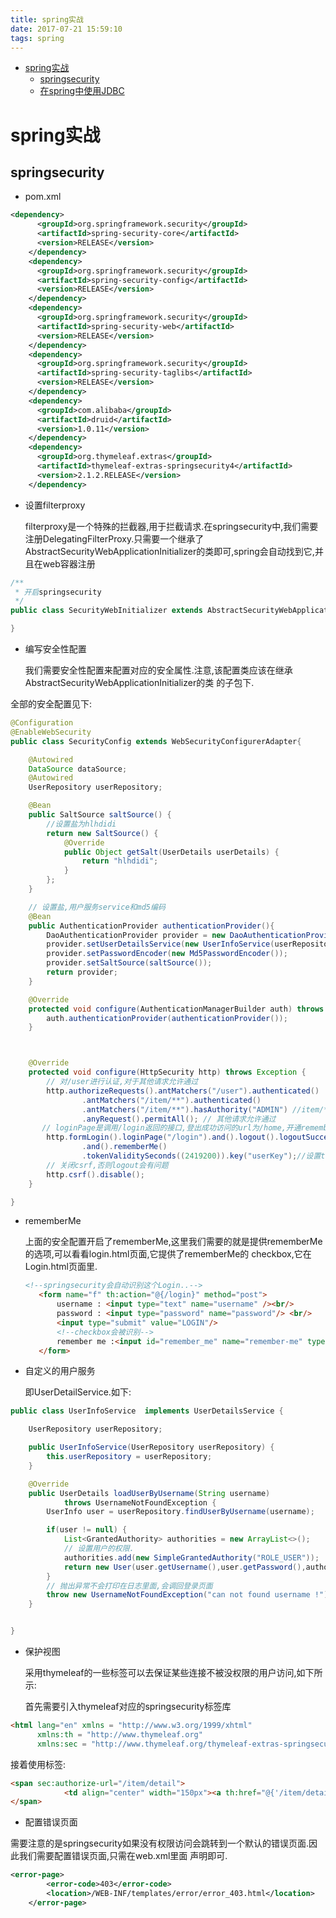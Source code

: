 ```yaml
---
title: spring实战
date: 2017-07-21 15:59:10
tags: spring
---
```


<!-- MDTOC maxdepth:6 firsth1:1 numbering:0 flatten:0 bullets:1 updateOnSave:1 -->

- [spring实战](#spring实战)
   - [springsecurity](#springsecurity)
   - [在spring中使用JDBC](#在spring中使用JDBC)
<!-- /MDTOC -->

# spring实战

## springsecurity

* pom.xml

```xml
<dependency>
      <groupId>org.springframework.security</groupId>
      <artifactId>spring-security-core</artifactId>
      <version>RELEASE</version>
    </dependency>
    <dependency>
      <groupId>org.springframework.security</groupId>
      <artifactId>spring-security-config</artifactId>
      <version>RELEASE</version>
    </dependency>
    <dependency>
      <groupId>org.springframework.security</groupId>
      <artifactId>spring-security-web</artifactId>
      <version>RELEASE</version>
    </dependency>
    <dependency>
      <groupId>org.springframework.security</groupId>
      <artifactId>spring-security-taglibs</artifactId>
      <version>RELEASE</version>
    </dependency>
    <dependency>
      <groupId>com.alibaba</groupId>
      <artifactId>druid</artifactId>
      <version>1.0.11</version>
    </dependency>
    <dependency>
      <groupId>org.thymeleaf.extras</groupId>
      <artifactId>thymeleaf-extras-springsecurity4</artifactId>
      <version>2.1.2.RELEASE</version>
    </dependency>
```

* 设置filterproxy

  filterproxy是一个特殊的拦截器,用于拦截请求.在springsecurity中,我们需要注册DelegatingFilterProxy.只需要一个继承了
AbstractSecurityWebApplicationInitializer的类即可,spring会自动找到它,并且在web容器注册

```java
/**
 * 开启springsecurity
 */
public class SecurityWebInitializer extends AbstractSecurityWebApplicationInitializer{

}
```

* 编写安全性配置

  我们需要安全性配置来配置对应的安全属性.注意,该配置类应该在继承AbstractSecurityWebApplicationInitializer的类
 的子包下.

 全部的安全配置见下:
```java
@Configuration
@EnableWebSecurity
public class SecurityConfig extends WebSecurityConfigurerAdapter{

    @Autowired
    DataSource dataSource;
    @Autowired
    UserRepository userRepository;

    @Bean
    public SaltSource saltSource() {
        //设置盐为hlhdidi
        return new SaltSource() {
            @Override
            public Object getSalt(UserDetails userDetails) {
                return "hlhdidi";
            }
        };
    }

    // 设置盐,用户服务service和md5编码
    @Bean
    public AuthenticationProvider authenticationProvider(){
        DaoAuthenticationProvider provider = new DaoAuthenticationProvider();
        provider.setUserDetailsService(new UserInfoService(userRepository));
        provider.setPasswordEncoder(new Md5PasswordEncoder());
        provider.setSaltSource(saltSource());
        return provider;
    }

    @Override
    protected void configure(AuthenticationManagerBuilder auth) throws Exception {
        auth.authenticationProvider(authenticationProvider());
    }



    @Override
    protected void configure(HttpSecurity http) throws Exception {
        // 对/user进行认证,对于其他请求允许通过
        http.authorizeRequests().antMatchers("/user").authenticated()
                .antMatchers("/item/**").authenticated()
                .antMatchers("/item/**").hasAuthority("ADMIN") //item/**的请求需要权限验证.
                .anyRequest().permitAll(); // 其他请求允许通过
       // loginPage是调用/login返回的接口,登出成功访问的url为/home,开通rememberMe.
        http.formLogin().loginPage("/login").and().logout().logoutSuccessUrl("/home")
                .and().rememberMe()
                .tokenValiditySeconds((2419200)).key("userKey");//设置token时间和私钥名称.
        // 关闭csrf,否则logout会有问题
        http.csrf().disable();
    }

}
```

* rememberMe

  上面的安全配置开启了rememberMe,这里我们需要的就是提供rememberMe的选项,可以看看login.html页面,它提供了rememberMe的
  checkbox,它在Login.html页面里.

  ```html
  <!--springsecurity会自动识别这个Login..-->
     <form name="f" th:action="@{/login}" method="post">
         username : <input type="text" name="username" /><br/>
         password : <input type="password" name="password"/> <br/>
         <input type="submit" value="LOGIN"/>
         <!--checkbox会被识别-->
         remember me :<input id="remember_me" name="remember-me" type="checkbox"/>
     </form>
  ```

* 自定义的用户服务

    即UserDetailService.如下:

```java
public class UserInfoService  implements UserDetailsService {

    UserRepository userRepository;

    public UserInfoService(UserRepository userRepository) {
        this.userRepository = userRepository;
    }

    @Override
    public UserDetails loadUserByUsername(String username)
            throws UsernameNotFoundException {
        UserInfo user = userRepository.findUserByUsername(username);

        if(user != null) {
            List<GrantedAuthority> authorities = new ArrayList<>();
            // 设置用户的权限.
            authorities.add(new SimpleGrantedAuthority("ROLE_USER"));
            return new User(user.getUsername(),user.getPassword(),authorities);
        }
        // 抛出异常不会打印在日志里面,会调回登录页面
        throw new UsernameNotFoundException("can not found username !");
    }


}
```

* 保护视图

  采用thymeleaf的一些标签可以去保证某些连接不被没权限的用户访问,如下所示:

  首先需要引入thymeleaf对应的springsecurity标签库

```html
<html lang="en" xmlns = "http://www.w3.org/1999/xhtml"
      xmlns:th = "http://www.thymeleaf.org"
      xmlns:sec = "http://www.thymeleaf.org/thymeleaf-extras-springsecurity4">
```
  接着使用标签:
```html
<span sec:authorize-url="/item/detail">
            <td align="center" width="150px"><a th:href="@{'/item/detail/' + ${i.id}}">详情</a></td>
</span>
```

* 配置错误页面

需要注意的是springsecurity如果没有权限访问会跳转到一个默认的错误页面.因此我们需要配置错误页面,只需在web.xml里面
声明即可.

```xml
<error-page>
		<error-code>403</error-code>
		<location>/WEB-INF/templates/error/error_403.html</location>
	</error-page>
```
